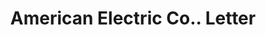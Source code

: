 ---
doi: 10.7916/D8HB0H5K
date_other: '1915'
date_other_textual: '1915'
form: correspondence
genre:
- Letters (correspondence)
name:
- American Electric Co.
object_in_context_url: https://biggert.cul.columbia.edu/items/view/ave_biggert_00155
subject_hierarchical_geographic:
- Chicago, Illinois, United States
subject_name:
- American Electric Co.
title: American Electric Co.. Letter
sort_title: American Electric Co.. Letter
call_number: ave_biggert_00155
coordinates:
- 41.83694444444445,-87.68472222222222
pid: ave_biggert_00155
identifiers: ave_biggert_00155
thumbnail: https://derivativo-2.library.columbia.edu/iiif/2/ldpd:345206/full/!256,256/0/native.jpg
permalink: "/items/ave_biggert_00155/"
layout: iiif-image-page
---